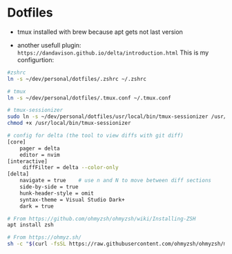 # Dotfiles

- tmux installed with brew because apt gets not last version

- another usefull plugin: `https://dandavison.github.io/delta/introduction.html`
  This is my configurtion:

```bash
#zshrc
ln -s ~/dev/personal/dotfiles/.zshrc ~/.zshrc

# tmux
ln -s ~/dev/personal/dotfiles/.tmux.conf ~/.tmux.conf

# tmux-sessionizer
sudo ln -s ~/dev/personal/dotfiles/usr/local/bin/tmux-sessionizer /usr/local/bin/tmux-sessionizer
chmod +x /usr/local/bin/tmux-sessionizer
```

```bash
# config for delta (the tool to view diffs with git diff)
[core]
    pager = delta
    editor = nvim
[interactive]
     diffFilter = delta --color-only
[delta]
    navigate = true    # use n and N to move between diff sections
    side-by-side = true
    hunk-header-style = omit
    syntax-theme = Visual Studio Dark+
    dark = true
```

```bash
# From https://github.com/ohmyzsh/ohmyzsh/wiki/Installing-ZSH
apt install zsh

# From https://ohmyz.sh/
sh -c "$(curl -fsSL https://raw.githubusercontent.com/ohmyzsh/ohmyzsh/master/tools/install.sh)"
```

